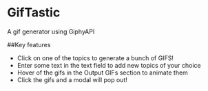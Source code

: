 # GifTastic

A gif generator using GiphyAPI

##Key features

- Click on one of the topics to generate a bunch of GIFS!
- Enter some text in the text field to add new topics of your choice
- Hover of the gifs in the Output GIFs section to animate them
- Click the gifs and a modal will pop out!